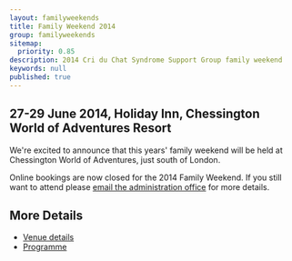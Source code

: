 ```yaml
---
layout: familyweekends
title: Family Weekend 2014
group: familyweekends
sitemap:
  priority: 0.85
description: 2014 Cri du Chat Syndrome Support Group family weekend
keywords: null
published: true
---
```


## 27-29 June 2014, Holiday Inn, Chessington World of Adventures Resort

We're excited to announce that this years' family weekend will be held at Chessington World of Adventures, just south of London.

Online bookings are now closed for the 2014 Family Weekend. If you still want to attend please [email the administration office](mailto:office@criduchat.org.uk) for more details.

## More Details

* [Venue details](venue.html)
* [Programme](programme.html)
